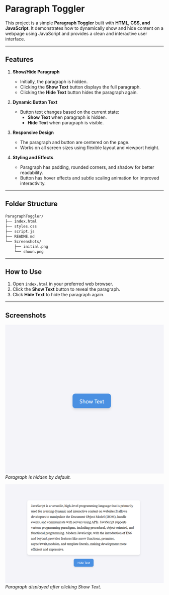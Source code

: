 # Paragraph Toggler

This project is a simple **Paragraph Toggler** built with **HTML, CSS, and JavaScript**. It demonstrates how to dynamically show and hide content on a webpage using JavaScript and provides a clean and interactive user interface.

---

## Features

1. **Show/Hide Paragraph**

   - Initially, the paragraph is hidden.
   - Clicking the **Show Text** button displays the full paragraph.
   - Clicking the **Hide Text** button hides the paragraph again.

2. **Dynamic Button Text**

   - Button text changes based on the current state:
     - **Show Text** when paragraph is hidden.
     - **Hide Text** when paragraph is visible.

3. **Responsive Design**

   - The paragraph and button are centered on the page.
   - Works on all screen sizes using flexible layout and viewport height.

4. **Styling and Effects**
   - Paragraph has padding, rounded corners, and shadow for better readability.
   - Button has hover effects and subtle scaling animation for improved interactivity.

---

## Folder Structure

```
ParagraphToggler/
├── index.html
├── styles.css
├── script.js
├── README.md
└── Screenshots/
    ├── initial.png
    └── shown.png

```

---

## How to Use

1. Open `index.html` in your preferred web browser.
2. Click the **Show Text** button to reveal the paragraph.
3. Click **Hide Text** to hide the paragraph again.

---

## Screenshots

![Initial View](Screenshots/initial.png)  
_Paragraph is hidden by default._

![Paragraph Shown](Screenshots/shown.png)  
_Paragraph displayed after clicking Show Text._
